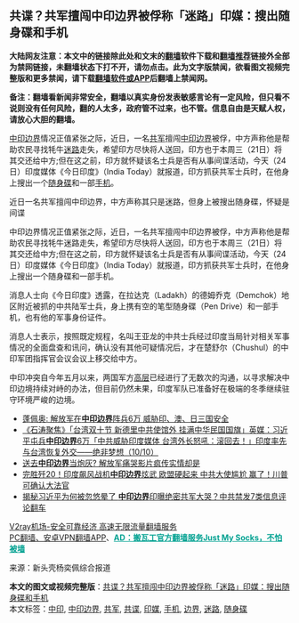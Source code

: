  <h2>共谍？共军擅闯中印边界被俘称「迷路」印媒：搜出随身碟和手机</h2> <p class="notice"><b>大陆网友注意：本文中的链接除此处和文末的<a href="https://github.com/bannedbook/fanqiang" >翻墙</a>软件下载和<a href="https://github.com/killgcd/justmysocks/blob/master/README.md">翻墙推荐</a>链接外全部为禁网链接，未翻墙状态下打不开，请勿点击。此为文字版禁闻，欲看图文视频完整版和更多禁闻，请下载<a href="https://github.com/bannedbook/fanqiang">翻墙软件或APP</a>后翻墙上禁闻网。</p><p>备注：翻墙看新闻非常安全，翻墙以真实身份发表敏感言论有一定风险，但只看不说则没有任何风险，翻的人太多，政府管不过来，也不管。信息自由是天赋人权，请放心大胆的翻墙。</b></p>  <div class="entry"> <p id="summary"><a href="https://www.bannedbook.org/bnews/tag/%E4%B8%AD%E5%8D%B0/" class="st_tag internal_tag" rel="tag" title="标签 中印 下的日志">中印</a><a href="https://www.bannedbook.org/bnews/tag/%E8%BE%B9%E7%95%8C/" class="st_tag internal_tag" rel="tag" title="标签 边界 下的日志">边界</a>情况正值紧张之际，近日，一名<a href="https://www.bannedbook.org/bnews/tag/%e5%85%b1%e5%86%9b/" class="st_tag internal_tag" rel="tag" title="标签 共军 下的日志">共军</a>擅闯<a href="https://www.bannedbook.org/bnews/tag/%E4%B8%AD%E5%8D%B0%E8%BE%B9%E7%95%8C/" class="st_tag internal_tag" rel="tag" title="标签 中印边界 下的日志">中印边界</a>被俘，中方声称他是帮助农民寻找牦牛<a href="https://www.bannedbook.org/bnews/tag/%E8%BF%B7%E8%B7%AF/" class="st_tag internal_tag" rel="tag" title="标签 迷路 下的日志">迷路</a>走失，希望印方尽快将人送回，印方也于本周三（21日）将其交还给中方;但在这之前，印方就怀疑该名士兵是否有从事间谍活动，今天（24日）印度媒体《今日印度》（India Today）就报道，印方抓获共军士兵时，在他身上搜出一个<a href="https://www.bannedbook.org/bnews/tag/%E9%9A%8F%E8%BA%AB%E7%A2%9F/" class="st_tag internal_tag" rel="tag" title="标签 随身碟 下的日志">随身碟</a>和一部<a href="https://www.bannedbook.org/bnews/tag/%e6%89%8b%e6%9c%ba/" class="st_tag internal_tag" rel="tag" title="标签 手机 下的日志">手机</a>。</p> <p id="conimg"></p>  <p>近日一名共军擅闯中印边界，中方声称其只是迷路，但身上被搜出随身碟，怀疑是间谍</p> <p>中印边界情况正值紧张之际，近日，一名共军擅闯中印边界被俘，中方声称他是帮助农民寻找牦牛迷路走失，希望印方尽快将人送回，印方也于本周三（21日）将其交还给中方;但在这之前，印方就怀疑该名士兵是否有从事间谍活动，今天（24日）印度媒体《今日印度》（India Today）就报道，印方抓获共军士兵时，在他身上搜出一个随身碟和一部手机。</p>  <p>消息人士向《今日印度》透露，在拉达克（Ladakh）的德姆乔克（Demchok）地区附近被抓的中共陆军士兵，身上携有空的笔型随身碟（Pen Drive）和一部手机，也有他的军事身份证件。</p> <p>消息人士表示，按照既定规程，名叫王亚龙的中共士兵经过印度当局针对相关军事情况的全面盘查和讯问，确认没有其他可疑情况后，才在楚舒尔（Chushul）的中印军团指挥官会议会议上移交给中方。</p>  <p>中印冲突自今年五月以来，两国军方<span class='wp_keywordlink_affiliate'><a href="https://www.bannedbook.org/bnews/ccpdope/" title="中共高层内幕" target="_blank">高层</a></span>已经进行了无数次的沟通，以寻求解决中印边境持续对峙的办法，但目前仍然未果，印度军队已准备好在极端的冬季继续驻守环境严峻的边境。</p> <ul class='op-related-articles' title='相关阅读'> <li><a href='https://www.bannedbook.org/bnews/headline/20201011/1412026.html' target='_blank'>蓬佩奥: 解放军在<b>中印边界</b>阵兵6万 威胁印、澳、日三国安全</a></li> <li><a href='https://www.bannedbook.org/bnews/bannedvideo/20201011/1411596.html' target='_blank'>《石涛聚焦》「台湾双十节 新德里中共使馆外 挂满中华民国国旗」英媒：习近平屯兵<b>中印边界</b>6万「中共威胁印度媒体 台湾外长怒吼：滚回去！」印度率先与台湾恢复外交——绝非梦想（10/10）</a></li> <li><a href='https://www.bannedbook.org/bnews/baitai/20200923/1401838.html' target='_blank'>送去<b>中印边界</b>当炮灰? 解放军痛哭影片疯传实情却是</a></li> <li><a href='https://www.bannedbook.org/bnews/topimagenews/20200923/1401252.html' target='_blank'>完胜歼20！印度飙风战机<b>中印边界</b>炫武 欧盟硬起来 中共大使尴尬 赢了！川普可确认大法官</a></li> <li><a href='https://www.bannedbook.org/bnews/topimagenews/20200921/1400557.html' target='_blank'>揭秘习近平为何被忽悠晕了 <b>中印边界</b>印曝绝密共军大哭？中共禁发7类信息评论翻车</a></li> </ul> <p class="texttj"> <a href="https://www.bannedbook.org/forum23/topic22702.html" target="_blank">V2ray机场-安全可靠经济 高速无限流量翻墙服务</a><br/> <a href="https://github.com/bannedbook/fanqiang/wiki/%E7%A6%81%E9%97%BB%E7%BD%91%E5%AE%89%E5%8D%93%E7%BF%BB%E5%A2%99%E6%96%B0%E9%97%BBAPP" target="_blank">PC翻墙、安卓VPN翻墙APP</a>、<span onclick="window.open('https://github.com/killgcd/justmysocks/blob/master/README.md')" style="font-weight:bold;color:#00A191;cursor:pointer;text-decoration:underline;outline:none">AD：搬瓦工官方翻墙服务Just My Socks，不怕被墙</span></p><p> 来源：新头壳杨奕佩综合报道 </p><a name='sharetosocial'></a>       <div><b>本文的图文或视频完整版</b>：<a href='https://www.bannedbook.org/bnews/topimagenews/20201025/1419885.html'>共谍？共军擅闯中印边界被俘称「迷路」印媒：搜出随身碟和手机</a></div>  </div><!--END ENTRY--> <div class="postfooter"> <div>本文标签：<a href="https://www.bannedbook.org/bnews/tag/%E4%B8%AD%E5%8D%B0/" rel="tag">中印</a>, <a href="https://www.bannedbook.org/bnews/tag/%E4%B8%AD%E5%8D%B0%E8%BE%B9%E7%95%8C/" rel="tag">中印边界</a>, <a href="https://www.bannedbook.org/bnews/tag/%e5%85%b1%e5%86%9b/" rel="tag">共军</a>, <a href="https://www.bannedbook.org/bnews/tag/%e5%85%b1%e8%b0%8d/" rel="tag">共谍</a>, <a href="https://www.bannedbook.org/bnews/tag/%E5%8D%B0%E5%AA%92/" rel="tag">印媒</a>, <a href="https://www.bannedbook.org/bnews/tag/%e6%89%8b%e6%9c%ba/" rel="tag">手机</a>, <a href="https://www.bannedbook.org/bnews/tag/%E8%BE%B9%E7%95%8C/" rel="tag">边界</a>, <a href="https://www.bannedbook.org/bnews/tag/%E8%BF%B7%E8%B7%AF/" rel="tag">迷路</a>, <a href="https://www.bannedbook.org/bnews/tag/%E9%9A%8F%E8%BA%AB%E7%A2%9F/" rel="tag">随身碟</a></div>  </div><!--END POSTFOOTER--> 